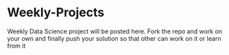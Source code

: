 # Weekly-Projects
Weekly Data Science project will be posted here. Fork the repo and work on your own and finally push your solution so that other can work on it or learn from it
